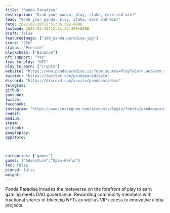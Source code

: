 ```yaml
---
title: "Panda Paradise"
description: "Grab your panda, play, stake, earn and win!"
lead: "Grab your panda, play, stake, earn and win!"
date: 2022-02-28T12:51:36.399+0800
lastmod: 2022-02-28T12:51:36.399+0800
draft: false
featuredImage: ["100_panda-paradise.jpg"]
score: "356"
status: "Presale"
blockchain: ["Binance"]
nft_support: "Yes"
free_to_play: "NFT"
play_to_earn: ["Crypto"]
website: "https://www.pandaparadise.io/?utm_source=PlayToEarn.net&utm_medium=organic&utm_campaign=gamepage"
twitter: "https://twitter.com/pandaparadiseio"
discord: "https://discord.com/invite/pandaparadise"
telegram: 
github: 
youtube: 
twitch: 
facebook: 
instagram: "https://www.instagram.com/accounts/login/?next=/pandaparadiseio/"
reddit: 
medium: 
steam: 
gitbook: 
googleplay: 
appstore: 

  
    
categories: ["games"]
games: ["Adventure","Open-World"]
toc: false
pinned: false
weight: 
---
```

Panda Paradise invades the metaverse on the forefront of play to earn gaming meets DAO governance. Rewarding community members with fractional shares of bluechip NFTs as well as VIP access to innovative alpha projects